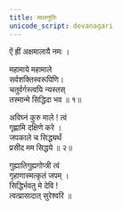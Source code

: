```yaml
---
title: मालनुतिः
unicode_script: devanagari
---
```


ऐं ह्रीं अक्षमालायै नमः ।

महामाये महामाले  
सर्वशक्तिस्वरूपिणि।  
चतुर्वर्गस्त्वयि न्यस्तस्  
तस्मान्मे सिद्धिदा भव ॥ १॥

अविघ्नं कुरु माले ! त्वं  
गृह्णामि दक्षिणे करे ।  
जपकाले च सिद्ध्यर्थं  
प्रसीद मम सिद्धये ॥ २॥

गुह्यातिगुह्यगोप्त्री त्वं  
गृहाणास्मत्कृतं जपम् ।  
सिद्धिर्भवतु मे देवि !  
त्वत्प्रासादात् सुरेश्वरि ॥ 